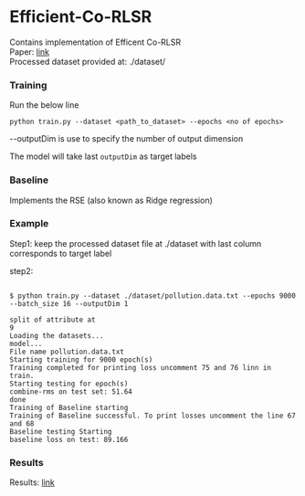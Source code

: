 # Efficient-Co-RLSR
Contains  implementation of  Efficent Co-RLSR  
Paper: [link](https://citeseerx.ist.psu.edu/viewdoc/download?doi=10.1.1.68.7014&rep=rep1&type=pdf)  
Processed dataset provided at: ./dataset/  

### Training 
Run the below line
```
python train.py --dataset <path_to_dataset> --epochs <no of epochs>
```
--outputDim is use to specify the number of output dimension

The model will take last ```outputDim``` as target labels

### Baseline 
Implements the RSE (also known as Ridge regression)

### Example
Step1: keep the processed dataset file at ./dataset with last column corresponds to target label  

step2:
```

$ python train.py --dataset ./dataset/pollution.data.txt --epochs 9000 --batch_size 16 --outputDim 1

split of attribute at
9
Loading the datasets...
model...
File name pollution.data.txt
Starting training for 9000 epoch(s)
Training completed for printing loss uncomment 75 and 76 linn in train.
Starting testing for epoch(s)
combine-rms on test set: 51.64
done
Training of Baseline starting
Training of Baseline successful. To print losses uncomment the line 67 and 68
Baseline testing Starting
baseline loss on test: 89.166
```

### Results
Results: [link](https://docs.google.com/document/d/17BtTTLGRWsAMNoZkYNj13UZ1iDSJ96VNql0TteO5lFA/edit?usp=sharing)



